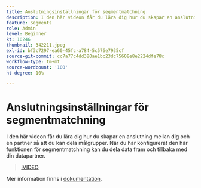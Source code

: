 ```yaml
---
title: Anslutningsinställningar för segmentmatchning
description: I den här videon får du lära dig hur du skapar en anslutning mellan dig och en partner så att du kan dela målgrupper. När du har konfigurerat den här funktionen för segmentmatchning ska du ... (beskrivningarna ska vara mellan 60 och 160 tecken)
feature: Segments
role: Admin
level: Beginner
kt: 10246
thumbnail: 342211.jpeg
exl-id: bf3c7297-ea60-45fc-a784-5c576e7935cf
source-git-commit: cc7a77c4dd380ae1bc23dc75608e8e2224dfe78c
workflow-type: tm+mt
source-wordcount: '100'
ht-degree: 10%

---
```


# Anslutningsinställningar för segmentmatchning

I den här videon får du lära dig hur du skapar en anslutning mellan dig och en partner så att du kan dela målgrupper. När du har konfigurerat den här funktionen för segmentmatchning kan du dela data fram och tillbaka med din datapartner.

>[!VIDEO](https://video.tv.adobe.com/v/342211/?quality=12&learn=on)

Mer information finns i [dokumentation](https://experienceleague.adobe.com/docs/experience-platform/segmentation/ui/segment-match/overview.html?lang=sv).
